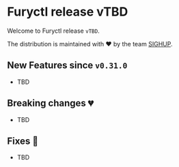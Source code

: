 # Furyctl release vTBD

Welcome to Furyctl release `vTBD`.

The distribution is maintained with ❤️ by the team [SIGHUP](https://sighup.io/).

## New Features since `v0.31.0`

- TBD

## Breaking changes 💔

- TBD

## Fixes 🐞

- TBD
